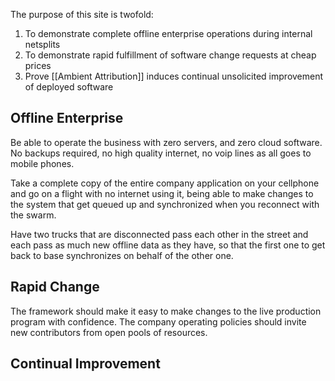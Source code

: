 The purpose of this site is twofold:
1. To demonstrate complete offline enterprise operations during internal netsplits
2. To demonstrate rapid fulfillment of software change requests at cheap prices
3. Prove [[Ambient Attribution]] induces continual unsolicited improvement of deployed software

## Offline Enterprise
Be able to operate the business with zero servers, and zero cloud software.  No backups required, no high quality internet, no voip lines as all goes to mobile phones.

Take a complete copy of the entire company application on your cellphone and go on a flight with no internet using it, being able to make changes to the system that get queued up and synchronized when you reconnect with the swarm.

Have two trucks that are disconnected pass each other in the street and each pass as much new offline data as they have, so that the first one to get back to base synchronizes on behalf of the other one.

## Rapid Change
The framework should make it easy to make changes to the live production program with confidence.  The company operating policies should invite new contributors from open pools of resources.

## Continual Improvement
